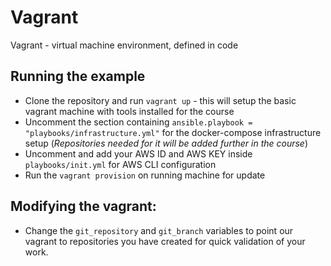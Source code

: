 # Vagrant
Vagrant - virtual machine environment, defined in code

## Running the example 

* Clone the repository and run `vagrant up` - this will setup the basic vagrant machine with tools installed for the course
* Uncomment the section containing `ansible.playbook = "playbooks/infrastructure.yml"` for the docker-compose infrastructure setup (*Repositories needed for it will be added further in the course*)
* Uncomment and add your AWS ID and AWS KEY inside `playbooks/init.yml` for AWS CLI configuration
* Run the `vagrant provision` on running machine for update  

## Modifying the vagrant:
* Change the `git_repository` and `git_branch` variables to point our vagrant to repositories you have created for quick validation of your work.